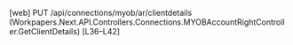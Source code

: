 [web] PUT /api/connections/myob/ar/clientdetails  (Workpapers.Next.API.Controllers.Connections.MYOBAccountRightController.GetClientDetails)  [L36–L42]

